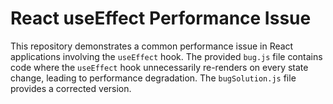 # React useEffect Performance Issue

This repository demonstrates a common performance issue in React applications involving the `useEffect` hook.  The provided `bug.js` file contains code where the `useEffect` hook unnecessarily re-renders on every state change, leading to performance degradation.  The `bugSolution.js` file provides a corrected version.